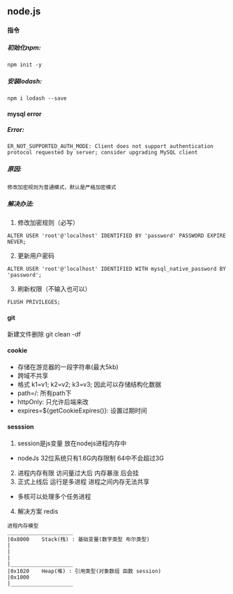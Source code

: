 ## node.js

#### 指令
##### 初始化npm:
``` 
npm init -y
```

##### 安装lodash:
```
npm i lodash --save
```


#### mysql error
##### Error:
```
ER_NOT_SUPPORTED_AUTH_MODE: Client does not support authentication protocol requested by server; consider upgrading MySQL client
```

##### 原因:
```
修改加密规则为普通模式，默认是严格加密模式
```

##### 解决办法:

1. 修改加密规则（必写）
```
ALTER USER 'root'@'localhost' IDENTIFIED BY 'password' PASSWORD EXPIRE NEVER;
```

2. 更新用户密码
```
ALTER USER 'root'@'localhost' IDENTIFIED WITH mysql_native_password BY 'password';
```

3. 刷新权限（不输入也可以）
```
FLUSH PRIVILEGES;
```

#### git
新建文件删除
git clean -df


#### cookie
 - 存储在游览器的一段字符串(最大5kb)
 - 跨域不共享
 - 格式 k1=v1; k2=v2; k3=v3; 因此可以存储结构化数据
 - path=/: 所有path下
 - httpOnly: 只允许后端来改
 - expires=${getCookieExpires()}: 设置过期时间

 #### sesssion
  1. session是js变量 放在nodejs进程内存中
   - nodeJs 32位系统只有1.6G内存限制 64中不会超过3G 
  2. 进程内存有限 访问量过大后 内存暴涨 后会挂
  3. 正式上线后 运行是多进程 进程之间内存无法共享
   - 多核可以处理多个任务进程
  4. 解决方案 redis

  ```
  进程内存模型
  _____________________
  |0x8000    Stack(栈) : 基础变量(数字类型 布尔类型)
  |
  |
  |                     
  |____________________          
  |0x1020    Heap(堆) : 引用类型(对象数组 函数 session)   
  |0x1000                   
  |____________________
  ```
